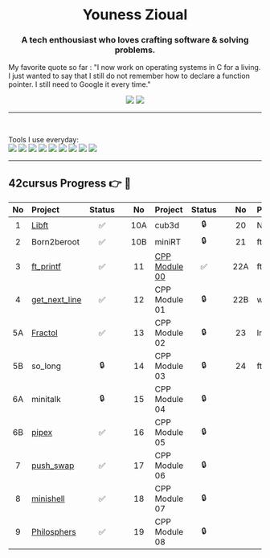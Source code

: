 <h1 align="center">  
  Youness Zioual  
  <br />
  <h3 align="center">
    A tech enthousiast who loves crafting software & solving problems.
  </h3>
  <p>
    My favorite quote so far : "I now work on operating systems in C for a living. I just wanted to say that I still do not remember how to declare a function pointer. I still need to Google it every time."
  </p>
</h1>
<div align="center">
<p>
  <img src="https://github-readme-stats.vercel.app/api?username=uness7&show_icons=true&hide_border=false&line_height=20&title_color=2d5ded&show_owner=true"/>
  <img src="https://github-readme-stats.vercel.app/api/top-langs/?username=uness7&layout=compact" />
</p>
</div>

--------------------------------------------------------------------------------------------------------------
<br />
<p>
  Tools I use everyday: 
  <br>
<img src="https://img.shields.io/static/v1?label=&message=Git&color=F05032&logo=Git&logoColor=white&style=flat-square">
<img src="https://img.shields.io/static/v1?label=&message=Ubuntu&color=E95420&logo=Ubuntu&logoColor=white&style=flat-square">
<img src="https://img.shields.io/static/v1?label=&message=Vim/Spacevim&color=019733&logo=Vim&logoColor=white&style=flat-square">
<img src="https://img.shields.io/static/v1?label=&message=Postman&color=FF6C37&logo=Postman&logoColor=white&style=flat-square">  
<img src="https://img.shields.io/static/v1?label=&message=Typescript&color=2F74C0&logo=Typescript&logoColor=white&style=flat-square">
<img src="https://img.shields.io/static/v1?label=&message=Bash&color=4EAA25&logo=GNU%20Bash&logoColor=white&style=flat-square">
<img src="https://img.shields.io/static/v1?label=&message=Sass&color=CC6699&logo=Sass&logoColor=white&style=flat-square">
<img src="https://img.shields.io/static/v1?label=&message=Bootstrap&color=7952B3&logo=Bootstrap&logoColor=white&style=flat-square">
<img src="https://img.shields.io/static/v1?label=&message=Postgresql&color=4169E1&logo=PostgreSQL&logoColor=white&style=flat-square">
</p>

-----------------------------------------------------------------------------------------------------------------



## 42cursus Progress 👉 📂

| No  | Project                                     | Status |   | No  | Project                                   | Status |   | No  | Project                        | Status |
| :-: | :------------------------------------------ | :----: | - | :-: | :---------------------------------------- | :----: | - | :-: | :----------------------------- | :----: |
| 1   | [Libft](https://github.com/uness7/libft)        | ✅     |   | 10A | cub3d                                      | 🔒     |   | 20  | NetPractice                    | 🔒      |
| 2   | Born2beroot                                 | ✅     |   | 10B | miniRT                                     | 🔒     |   | 21  | ft_containers                  | 🔒      |
| 3   | [ft_printf](https://github.com/uness7/ft_printf)  | ✅     |   | 11  | [CPP Module 00](https://github.com/uness7/42-cpp-pool)                              |  ✅       |   | 22A | ft_irc                         | 🔒      |
| 4   | [get_next_line](https://github.com/uness7/GNL2)| ✅     |   | 12  | CPP Module 01                          | 🔒     |   | 22B | webserv                        | 🔒      |
| 5A  | [Fractol](https://github.com/uness7/fractol)                                         | ✅     |   | 13  | CPP Module 02                              | 🔒     |   | 23  | Inception                      | 🔒      |
| 5B  |  so_long       |   🔒    |   | 14  | CPP Module 03                              | 🔒     |   | 24  | ft_transcendence               | 🔒      |
| 6A  |  minitalk                                  | 🔒     |   | 15  | CPP Module 04                              | 🔒     |   |     |                                |         |
 | 6B  |  [pipex](https://github.com/uness7/pipex-42)           |   ✅ |   | 16  | CPP Module 05                              | 🔒     |   |     |                                |         |
| 7   |  [push_swap](https://github.com/uness7/push_swap)                                 | ✅     |   | 17  | CPP Module 06                              | 🔒     |   |     |                                |         |
| 8   |  [minishell](https://github.com/uness7/minishell)                                  | ✅     |   | 18  | CPP Module 07                              | 🔒     |   |     |                                |         |
 | 9   |  [Philosphers](https://github.com/uness7/philo)    |✅|              | 19  | CPP Module 08                              | 🔒     |   |     |                       |        |<hr>

